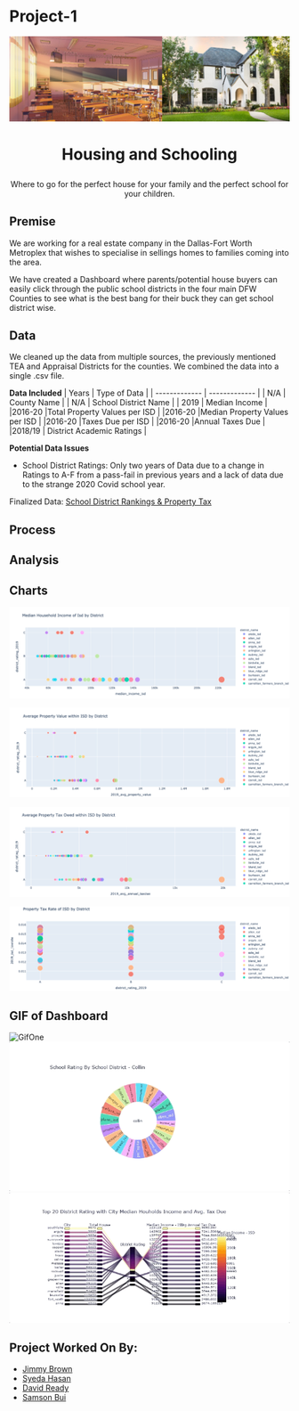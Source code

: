 # Project-1

![SchoolHome](SchoolandHome.png)

# <p align="center"> Housing and Schooling </p>
  <p align="center"> Where to go for the perfect house for your family and the perfect school for your children. </p>

## Premise
We are working for a real estate company in the Dallas-Fort Worth Metroplex that wishes to specialise in sellings homes to families coming into the area. 

We have created  a Dashboard where parents/potential house buyers can easily click through the public school districts in the four main DFW Counties to see what is the best bang for their buck they can get school district wise. 

## Data

We cleaned up the data from multiple sources, the previously mentioned TEA and Appraisal Districts for the counties. We combined the data into a single .csv file.

**Data Included**
| Years  | Type of Data  |
| ------------- | ------------- |
| N/A |  County Name  |
| N/A | School District Name  |
| 2019 | Median Income |
|2016-20 |Total Property Values per ISD |
|2016-20 |Median Property Values per ISD | 
|2016-20 |Taxes Due per ISD |
|2016-20 |Annual Taxes Due |
|2018/19 | District Academic Ratings |

**Potential Data Issues** 

* School District Ratings: Only two years of Data due to a change in Ratings to A-F from a pass-fail in previous years and a lack of data due to the strange 2020 Covid school year. 
   

Finalized Data: [School District Rankings & Property Tax](DFW_RE.csv)

## Process

## Analysis

## Charts

![GraphTwo](Graphs/Rating_By_Income.png)

![GraphThree](Graphs/Rating_By_Value.png)

![GraphFour](Graphs/Rating_By_TaxDue.png)

![GraphFive](Graphs/Rating_By_TaxRate.png)

## GIF of Dashboard
![GifOne](Bar_Analysis_Tab.gif)
![GifTwo](Sunburst_Tab.gif)
![GifThree](District_Rating_Tab.gif)

## Project Worked On By: 
* [Jimmy Brown](https://github.com/jbrown2155)
* [Syeda Hasan](https://github.com/rimpi1612) 
* [David Ready](https://github.com/CrusadingGroundhog)
* [Samson Bui](https://github.com/SamsonBui)
